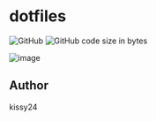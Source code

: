 # dotfiles

![GitHub](https://img.shields.io/github/license/kissy24/dotfiles)
![GitHub code size in bytes](https://img.shields.io/github/languages/code-size/kissy24/dotfiles)

![image](https://github.com/user-attachments/assets/cf38821b-9cbc-4fd5-811b-11de39e02e44)

## Author

kissy24
